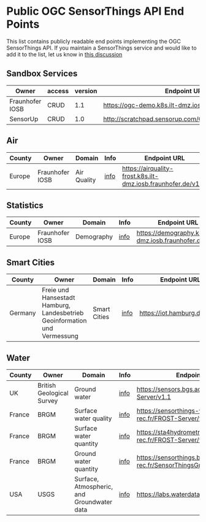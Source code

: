 # Public OGC SensorThings API End Points

This list contains publicly readable end points implementing the OGC SensorThings API.
If you maintain a SensorThings service and would like to add it to the list, let us know in [this discussion](https://github.com/opengeospatial/sensorthings/discussions/140)


## Sandbox Services

| Owner | access | version | Endpoint URL |
| --- | --- | --- | --- |
| Fraunhofer IOSB | CRUD | 1.1 | https://ogc-demo.k8s.ilt-dmz.iosb.fraunhofer.de/v1.1/ |
| SensorUp | CRUD | 1.0 | http://scratchpad.sensorup.com/OGCSensorThings/v1.0 |


## Air
| County | Owner | Domain | Info | Endpoint URL |
| --- | --- | --- | --- | --- |
|Europe | Fraunhofer IOSB | Air Quality | [info](https://datacoveeu.github.io/API4INSPIRE/datanests/ad-hoc.html) | https://airquality-frost.k8s.ilt-dmz.iosb.fraunhofer.de/v1.1/ |


## Statistics
| County | Owner | Domain | Info | Endpoint URL |
| --- | --- | --- | --- | --- |
|Europe | Fraunhofer IOSB | Demography | [info](https://datacoveeu.github.io/API4INSPIRE/datanests/ad-hoc.html) | https://demography.k8s.ilt-dmz.iosb.fraunhofer.de/v1.1 |


## Smart Cities
| County | Owner | Domain | Info | Endpoint URL |
| --- | --- | --- | --- | --- |
|Germany | Freie und Hansestadt Hamburg, Landesbetrieb Geoinformation und Vermessung | Smart Cities | [info](http://www.urbandataplatform.hamburg/) | https://iot.hamburg.de/v1.1/ |


## Water
| County | Owner | Domain | Info | Endpoint URL |
| --- | --- | --- | --- | --- |
| UK | British Geological Survey | Ground water | [info](https://sensors.bgs.ac.uk/) | https://sensors.bgs.ac.uk/FROST-Server/v1.1 |
| France | BRGM | Surface water quality | [info](https://www.sandre.eaufrance.fr/) | https://sensorthings-wq.brgm-rec.fr/FROST-Server/v1.0 |
| France | BRGM | Surface water quantity | [info](https://www.sandre.eaufrance.fr/) | https://sta4hydrometry.brgm-rec.fr/FROST-Server/v1.1/ |
| France | BRGM | Ground water quantity | [info](https://www.sandre.eaufrance.fr/) | https://sensorthings.brgm-rec.fr/SensorThingsGroundWater/v1.1/ |
| USA | USGS | Surface, Atmospheric, and Groundwater data | [info](https://waterdata.usgs.gov/blog/api_catalog/) | https://labs.waterdata.usgs.gov/sta/v1.1/ |

